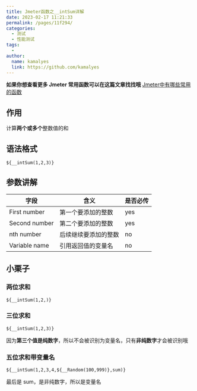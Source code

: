 ```yaml
---
title: Jmeter函数之__intSum详解
date: 2023-02-17 11:21:33
permalink: /pages/11f294/
categories:
  - 测试
  - 性能测试
tags:
  - 
author: 
  name: kamalyes
  link: https://github.com/kamalyes
---
```

**如果你想查看更多 Jmeter 常用函数可以在这篇文章找找哦**
[Jmeter中有哪些常用的函数](./Jmeter中有哪些常用的函数.md)

作用
--

计算**两个或多个**整数值的和

语法格式
----

```
${__intSum(1,2,3)}
```

参数讲解
----

| 字段 | 含义 | 是否必传 |
| --- | --- | --- |
| First number | 第一个要添加的整数 | yes |
| Second number |  第二个要添加的整数 | yes |
| nth number | 后续继续要添加的整数 | no |
| Variable name | 引用返回值的变量名 | no |

小栗子
---

### 两位求和

```
${__intSum(1,2,)}
```

### 三位求和

```
${__intSum(1,2,3)}
```

因为**第三个值是纯数字**，所以不会被识别为变量名，只有**非纯数字**才会被识别哦 

### 五位求和带变量名

```
${__intSum(1,2,3,4,${__Random(100,999)},sum)}
```

最后是 sum，是非纯数字，所以是变量名
